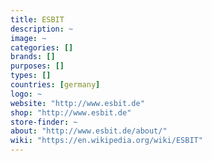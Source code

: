 ```yaml
---
title: ESBIT
description: ~
image: ~
categories: []
brands: []
purposes: []
types: []
countries: [germany]
logo: ~
website: "http://www.esbit.de"
shop: "http://www.esbit.de"
store-finder: ~
about: "http://www.esbit.de/about/"
wiki: "https://en.wikipedia.org/wiki/ESBIT"
---
```

